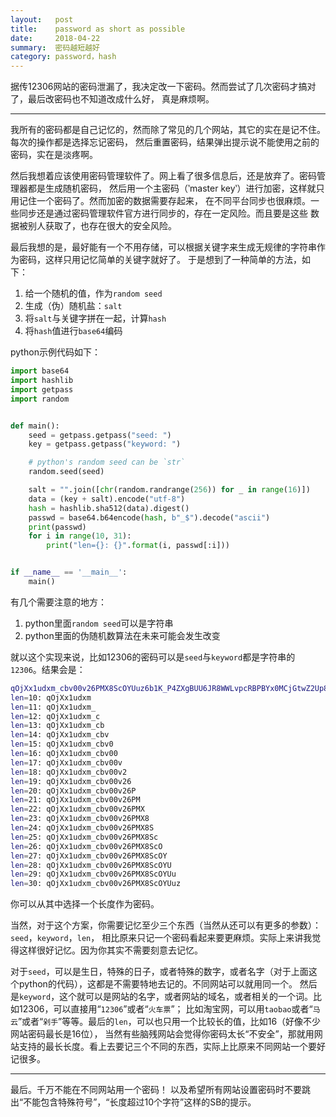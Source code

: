 ```yaml
---
layout:   post
title:    password as short as possible
date:     2018-04-22
summary:  密码越短越好
category: password，hash
---
```


据传12306网站的密码泄漏了，我决定改一下密码。然而尝试了几次密码才搞对了，最后改密码也不知道改成什么好，
真是麻烦啊。

---

我所有的密码都是自己记忆的，然而除了常见的几个网站，其它的实在是记不住。每次的操作都是选择忘记密码，
然后重置密码，结果弹出提示说不能使用之前的密码，实在是淡疼啊。

然后我想着应该使用密码管理软件了。网上看了很多信息后，还是放弃了。密码管理器都是生成随机密码，
然后用一个主密码（‵master key‵）进行加密，这样就只用记住一个密码了。然而加密的数据需要存起来，
在不同平台同步也很麻烦。一些同步还是通过密码管理软件官方进行同步的，存在一定风险。而且要是这些
数据被别人获取了，也存在很大的安全风险。

最后我想的是，最好能有一个不用存储，可以根据关键字来生成无规律的字符串作为密码，这样只用记忆简单的关键字就好了。
于是想到了一种简单的方法，如下：

1. 给一个随机的值，作为`random seed`
2. 生成（伪）随机盐：`salt`
3. 将`salt`与关键字拼在一起，计算`hash`
4. 将`hash`值进行`base64`编码

python示例代码如下：
```python
import base64
import hashlib
import getpass
import random


def main():
    seed = getpass.getpass("seed: ")
    key = getpass.getpass("keyword: ")

    # python's random seed can be `str`
    random.seed(seed)

    salt = "".join([chr(random.randrange(256)) for _ in range(16)])
    data = (key + salt).encode("utf-8")
    hash = hashlib.sha512(data).digest()
    passwd = base64.b64encode(hash, b"_$").decode("ascii")
    print(passwd)
    for i in range(10, 31):
        print("len={}: {}".format(i, passwd[:i]))


if __name__ == '__main__':
    main()
```

有几个需要注意的地方：
1. python里面`random seed`可以是字符串
2. python里面的伪随机数算法在未来可能会发生改变

就以这个实现来说，比如12306的密码可以是`seed`与`keyword`都是字符串的`12306`。结果会是：
```bash
qOjXx1udxm_cbv00v26PMX8ScOYUuz6b1K_P4ZXgBUU6JR8WWLvpcRBPBYx0MCjGtwZ2Up8kRyKfdIkTY590WA==
len=10: qOjXx1udxm
len=11: qOjXx1udxm_
len=12: qOjXx1udxm_c
len=13: qOjXx1udxm_cb
len=14: qOjXx1udxm_cbv
len=15: qOjXx1udxm_cbv0
len=16: qOjXx1udxm_cbv00
len=17: qOjXx1udxm_cbv00v
len=18: qOjXx1udxm_cbv00v2
len=19: qOjXx1udxm_cbv00v26
len=20: qOjXx1udxm_cbv00v26P
len=21: qOjXx1udxm_cbv00v26PM
len=22: qOjXx1udxm_cbv00v26PMX
len=23: qOjXx1udxm_cbv00v26PMX8
len=24: qOjXx1udxm_cbv00v26PMX8S
len=25: qOjXx1udxm_cbv00v26PMX8Sc
len=26: qOjXx1udxm_cbv00v26PMX8ScO
len=27: qOjXx1udxm_cbv00v26PMX8ScOY
len=28: qOjXx1udxm_cbv00v26PMX8ScOYU
len=29: qOjXx1udxm_cbv00v26PMX8ScOYUu
len=30: qOjXx1udxm_cbv00v26PMX8ScOYUuz
```

你可以从其中选择一个长度作为密码。

当然，对于这个方案，你需要记忆至少三个东西（当然从还可以有更多的参数）：`seed`，`keyword`，`len`，
相比原来只记一个密码看起来要更麻烦。实际上来讲我觉得这样很好记忆。因为你其实不需要刻意去记忆。

对于`seed`，可以是生日，特殊的日子，或者特殊的数字，或者名字（对于上面这个python的代码），这都是不需要特地去记的。不同网站可以就用同一个。
然后是`keyword`，这个就可以是网站的名字，或者网站的域名，或者相关的一个词。比如12306，可以直接用“`12306`”或者“`火车票`”；
比如淘宝网，可以用`taobao`或者“`马云`”或者“`剁手`”等等。最后的`len`，可以也只用一个比较长的值，比如16（好像不少网站密码最长是16位），
当然有些脑残网站会觉得你密码太长“不安全”，那就用网站支持的最长长度。看上去要记三个不同的东西，实际上比原来不同网站一个要好记很多。

---

最后。千万不能在不同网站用一个密码！
以及希望所有网站设置密码时不要跳出“不能包含特殊符号”，“长度超过10个字符”这样的SB的提示。
